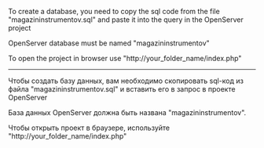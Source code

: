 To create a database, you need to copy the sql code from the file "magazininstrumentov.sql" and paste it into the query in the OpenServer project

OpenServer database must be named "magazininstrumentov"

To open the project in browser use "http://your_folder_name/index.php"
_____________________________________________
Чтобы создать базу данных, вам необходимо скопировать sql-код из файла "magazininstrumentov.sql" и вставить его в запрос в проекте OpenServer

База данных OpenServer должна быть названа "magazininstrumentov".

Чтобы открыть проект в браузере, используйте "http://your_folder_name/index.php"
